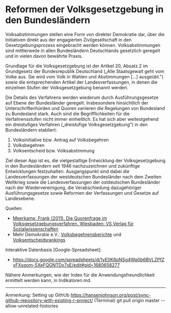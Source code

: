 # Reformen der Volksgesetzgebung in den Bundesländern

Volksabstimmungen stellen eine Form von direkter Demokratie dar, über die Initiativen direkt aus der engagierten Zivilgesellschaft in den Gesetzgebungsprozess eingebracht werden können. Volksabstimmungen sind mittlerweile in allen Bundesländern Deutschlands gesetzlich geregelt und in vielen davon bewährte Praxis.

Grundlage für die Volksgesetzgebung ist der Artikel 20, Absatz 2 im  Grundgesetz der Bundesrepublik Deutschland („Alle Staatsgewalt geht vom Volke aus. Sie wird vom Volk in Wahlen und Abstimmungen […] ausgeübt.") sowie die entsprechenden Artikel der Landesverfassungen, in denen die einzelnen Stufen der Volksgesetzgebung benannt werden.

Die Details des Verfahrens werden wiederum durch Ausführungsgesetze auf Ebene der Bundesländer geregelt. Insbesondere hinsichtlich der Unterschriftenhürden und Quoren variieren die Regelungen von Bundesland zu Bundesland stark. Auch sind die Begrifflichkeiten für die Verfahrensstufen nicht immer einheitlich. Es hat sich aber weitestgehend ein dreistufiges Verfahren („dreistufige Volksgesetzgebung“) in den Bundesländern etabliert:

1. Volksinitiative bzw. Antrag auf Volksbegehren
2. Volksbegehren
3. Volksentscheid bzw. Volksabstimmung

Ziel dieser App ist es, die vielgestaltige Entwicklung der Volksgesetzgebung in den Bundesländern seit 1946 nachzuzeichnen und zukünftige Entwicklungen festzuhalten. Ausgangspunkt sind dabei die Landesverfassungen der westdeutschen Bundesländer nach dem Zweiten Weltkrieg sowie die Landesverfassungen der ostdeutschen Bundesländer nach der Wiedervereinigung, die Verabschiedung dazugehöriger Ausführungsgesetze sowie Reformen der Verfassungen und Gesetze auf Landesebene.

Quellen:
- [Meerkamp, Frank (2011). Die Quorenfrage im Volksgesetzgebungsverfahren. Wiesbaden: VS Verlag für Sozialwissenschaften](https://www.springer.com/de/book/9783531180649#aboutBook)
- Mehr Demokratie e.V.: [Volksbegehrensberichte](https://www.mehr-demokratie.de/volksbegehrensbericht/) und [Volksentscheidsrankings](https://www.mehr-demokratie.de/volksentscheidsranking/)

Interaktive Datenbasis [Google-Spreadsheet]:
- https://docs.google.com/spreadsheets/d/1yE0K6pNSg4Wq0b6BVLZPfZyFXsqom-5XeFQGNTDx7xE/edit#gid=1680658277

Nähere Anmerkungen, wie der Index für die Anwendungsfreundlichkeit ermittelt werden kann, in Indikatoren.md.

------------

Anmerkung: Setting up GithUb
https://hansenjohnson.org/post/sync-github-repository-with-existing-r-project/
(Terminal) git pull origin master --allow-unrelated-histories

